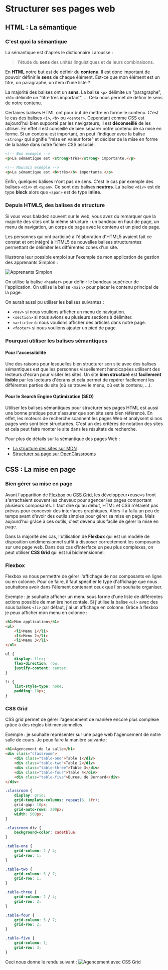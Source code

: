 # Structurer ses pages web

## HTML : La sémantique

### C'est quoi la sémantique

La sémantique est d'après le dictionnaire Larousse :

> l'étude du **sens** des unités linguistiques et de leurs combinaisons.

En **HTML** notre but est de définir du **contenu**. Il est donc important de pouvoir définir le **sens** de chaque élément. Est-ce que mon élément est un titre, un paragraphe, un item d'une liste ?

La majorité des balises ont un **sens**. La balise `<p>` délimite un "paragraphe", `<h1>` délimite un "titre très important", ... Cela nous permet de définir le sens de notre contenu.

Certaines balises HTML ont pour but de mettre en forme le contenu. C'est le cas des balises `<i>`, `<b>` ou `<center>`. Cependant comme CSS est aujourd'hui bien supporté par les navigateurs, il est **déconseillé** de les utiliser. En effet il est conseillé de bien séparer notre contenu de sa mise en forme. Si un contenu est important, on peut l'indiquer avec la balise `<strong>` qui signifie "mise en valeur forte" et décider de la mise en forme de la balise dans notre fichier CSS associé.

```html
<!-- Bon exemple -->
<p>La sémantique est <strong>très</strong> importante.</p>

<!-- Mauvais exemple -->
<p>La sémantique est <b>très</b> importante.</p>
```

Enfin, quelques balises n'ont pas de sens. C'est le cas par exemple des balises `<div>` et `<span>`. Ce sont des balises **neutres**. La balise `<div>` est de type **block** alors que `<span>` est de type **inline**.

### Depuis HTML5, des balises de structure

Si vous vous baladez souvent sur le web, vous avez du remarquer que la majorité des sites ont la même structure : un bandeau en haut de page, un menu de navigation, un corps de page avec le contenu et un pied de page.

Les personnes qui ont participé à l'élaboration d'HTML5 avaient fait ce constat et ont intégré à HTML5 de nouvelles balises structurantes permettant de délimiter les différentes zones d'un site.

Illustrons leur possible emploi sur l'exemple de mon application de gestion des apprenants Simplon :

![Apprenants Simplon](../ressource/html_css/html_semantics.png)

On utilise la balise `<header>` pour définir le bandeau supérieur de l'application. On utilise la balise `<main>` pour placer le contenu principal de la page.

On aurait aussi pu utiliser les balises suivantes :

- `<nav>` si nous voulions afficher un menu de navigation.
- `<section>` si nous avions eu plusieurs sections à délimiter.
- `<article>` si nous voulions afficher des articles dans notre page.
- `<footer>` si nous voulions ajouter un pied de page.

### Pourquoi utiliser les balises sémantiques

#### Pour l'accessibilité

Une des raisons pour lesquelles bien structurer son site avec des balises sémantiques est que les personnes visuellement handicapées utilisent des lecteurs d'écran pour visiter les sites. Un site **bien structuré** est **facilement lisible** par les lecteurs d'écrans et cela permet de repérer facilement les différentes parties du site (où se trouve le menu, où est le contenu, ...).

#### Pour le Search Engine Optimization (SEO)

Utiliser les balises sémantiques pour structurer ses pages HTML est aussi une bonne pratique pour s'assurer que son site sera bien référencé. En effet, les moteurs de recherche scannent les pages Web et analysent si nos pages web sont bien structurées. C'est un des critères de notation des sites et cela peut faire monter le site dans les résultats de recherche.

Pour plus de détails sur la sémantique des pages Web :

- [La structure des sites sur MDN](https://developer.mozilla.org/fr/Apprendre/HTML/Introduction_%C3%A0_HTML/Document_and_website_structure)
- [Structurer sa page sur OpenClassrooms](https://openclassrooms.com/courses/apprenez-a-creer-votre-site-web-avec-html5-et-css3/structurer-sa-page)

## CSS : La mise en page

### Bien gérer sa mise en page

Avant l'apparition de [Flexbox](https://developer.mozilla.org/fr/docs/Web/CSS/CSS_Flexible_Box_Layout/Concepts_de_base_flexbox) ou [CSS Grid](https://developer.mozilla.org/fr/docs/Web/CSS/CSS_Grid_Layout), les développeur•euse•s front s'arrachaient souvent les cheveux pour agencer les pages comportant plusieurs composants. Il faut dire qu'au début, HTML et CSS n'étaient pas prévus pour concevoir des interfaces graphiques. Alors il a fallu un peu de temps avant d'avoir des outils simples pour gérer sa mise en page. Mais aujourd'hui grâce à ces outils, c'est devenu plus facile de gérer la mise en page.

Dans la majorité des cas, l'utilisation de **Flexbox** qui est un modèle de disposition unidimensionnel suffit à disposer correctement les composants sur une page web. Dans des cas d'interface un peu plus complexes, on peut utiliser **CSS Grid** qui est lui bidimensionnel.

### Flexbox

Flexbox va nous permettre de gérer l'affichage de nos composants en ligne ou en colonne. Pour ce faire, il faut spécifier le type d'affichage que nous souhaitons avoir dans l'élement contenant ceux que l'on souhaite organiser.

Exemple : je souhaite afficher un menu sous forme d'une liste de différentes actions possible de manière horizontale. Si j'utilise la balise `<ul>` avec des sous balises `<li>` par défaut, j'ai un affichage en colonne. Grâce à flexbox je peux afficher mon menu en colonne :

```html
<h1>Mon application</h1>
<ul>
    <li>Menu 1</li>
    <li>Menu 2</li>
    <li>Menu 3</li>
</ul>
```

```css
ul {
    display: flex;
    flex-direction: row;
    justify-content: center;
}

li {
    list-style-type: none;
    padding: 10px;
}
```

### CSS Grid

CSS grid permet de gérer l'agencement de manière encore plus complexe grâce à des règles bidimensionnelles.

Exemple : je souhaite représenter sur une page web l'agencement de notre salle de cours. Je peux faire la manière suivante :

```html
<h1>Agencement de la salle</h1>
<div class="classroom">
    <div class="table-one">Table 1</div>
    <div class="table-two">Table 2</div>
    <div class="table-three">Table 3</div>
    <div class="table-four">Table 4</div>
    <div class="table-five">Bureau de Bernard</div>
</div>
```

```css
.classroom {
    display: grid;
    grid-template-columns: repeat(6, 1fr);
    grid-gap: 10px;
    grid-auto-rows: 200px;
    width: 500px;
}

.classroom div {
    background-color: cadetblue;
}

.table-one {
    grid-column: 2 / 4;
    grid-row: 1;
}

.table-two {
    grid-column: 5 / 7;
    grid-row: 1;
}

.table-three {
    grid-column: 2 / 4;
    grid-row: 2;
}

.table-four {
    grid-column: 5 / 7;
    grid-row: 2;
}

.table-five {
    grid-column: 1;
    grid-row: 3;
}
```

Ceci nous donne le rendu suivant : ![Agencement avec CSS Grid](../ressource/html_css/css_grid_example.png)
